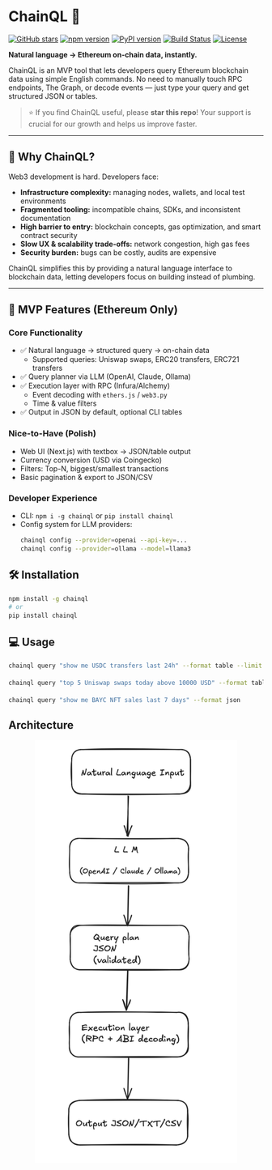 # ChainQL 🌱

[![GitHub stars](https://img.shields.io/github/stars/sumitesh9/chainql?style=social)](https://github.com/sumitesh9/chainql/stargazers)
[![npm version](https://img.shields.io/npm/v/chainql)](https://www.npmjs.com/package/chainql)
[![PyPI version](https://img.shields.io/pypi/v/chainql)](https://pypi.org/project/chainql/)
[![Build Status](https://img.shields.io/github/actions/workflow/status/sumitesh9/chainql/ci.yml?branch=main)](https://github.com/sumitesh9/chainql/actions)
[![License](https://img.shields.io/github/license/sumitesh9/chainql)](LICENSE)

**Natural language → Ethereum on-chain data, instantly.**

ChainQL is an MVP tool that lets developers query Ethereum blockchain data using simple English commands. No need to manually touch RPC endpoints, The Graph, or decode events — just type your query and get structured JSON or tables.

> ⭐ If you find ChainQL useful, please **star this repo**! Your support is crucial for our growth and helps us improve faster.

---

## 🚀 Why ChainQL?

Web3 development is hard. Developers face:

- **Infrastructure complexity:** managing nodes, wallets, and local test environments
- **Fragmented tooling:** incompatible chains, SDKs, and inconsistent documentation
- **High barrier to entry:** blockchain concepts, gas optimization, and smart contract security
- **Slow UX & scalability trade-offs:** network congestion, high gas fees
- **Security burden:** bugs can be costly, audits are expensive

ChainQL simplifies this by providing a natural language interface to blockchain data, letting developers focus on building instead of plumbing.

---

## 🌱 MVP Features (Ethereum Only)

### Core Functionality

- ✅ Natural language → structured query → on-chain data
  - Supported queries: Uniswap swaps, ERC20 transfers, ERC721 transfers
- ✅ Query planner via LLM (OpenAI, Claude, Ollama)
- ✅ Execution layer with RPC (Infura/Alchemy)
  - Event decoding with `ethers.js` / `web3.py`
  - Time & value filters
- ✅ Output in JSON by default, optional CLI tables

### Nice-to-Have (Polish)

- Web UI (Next.js) with textbox → JSON/table output
- Currency conversion (USD via Coingecko)
- Filters: Top-N, biggest/smallest transactions
- Basic pagination & export to JSON/CSV

### Developer Experience

- CLI: `npm i -g chainql` or `pip install chainql`
- Config system for LLM providers:
  ```bash
  chainql config --provider=openai --api-key=...
  chainql config --provider=ollama --model=llama3
  ```

## 🛠 Installation

```bash
npm install -g chainql
# or
pip install chainql
```

## 💻 Usage

```bash
chainql query "show me USDC transfers last 24h" --format table --limit 50

chainql query "top 5 Uniswap swaps today above 10000 USD" --format table

chainql query "show me BAYC NFT sales last 7 days" --format json
```

## Architecture

<div align="center">
  <img src="./assets/architecture.png" alt="ChainQL Architecture" width="400"/>
</div>
